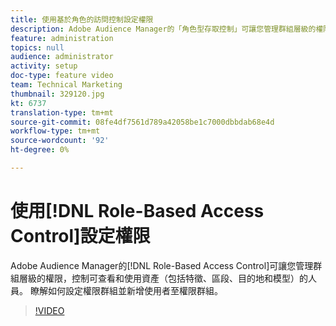 ```yaml
---
title: 使用基於角色的訪問控制設定權限
description: Adobe Audience Manager的「角色型存取控制」可讓您管理群組層級的權限，控制誰可以檢視和使用資產，包括特徵、區段、目的地和模型。 瞭解如何設定權限群組並新增使用者至權限群組。
feature: administration
topics: null
audience: administrator
activity: setup
doc-type: feature video
team: Technical Marketing
thumbnail: 329120.jpg
kt: 6737
translation-type: tm+mt
source-git-commit: 08fe4df7561d789a42058be1c7000dbbdab68e4d
workflow-type: tm+mt
source-wordcount: '92'
ht-degree: 0%

---
```



# 使用[!DNL Role-Based Access Control]設定權限

Adobe Audience Manager的[!DNL Role-Based Access Control]可讓您管理群組層級的權限，控制可查看和使用資產（包括特徵、區段、目的地和模型）的人員。 瞭解如何設定權限群組並新增使用者至權限群組。

>[!VIDEO](https://video.tv.adobe.com/v/329120/?quality=12&learn=on)
